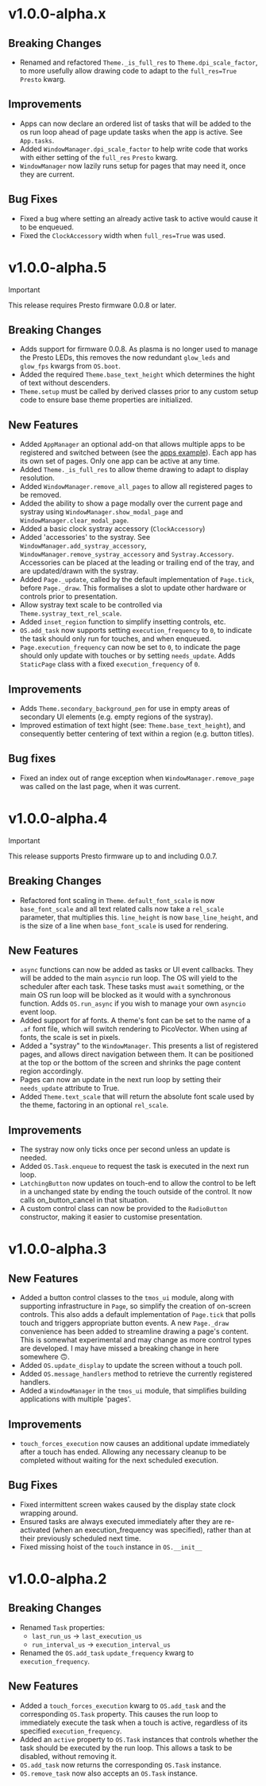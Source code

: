v1.0.0-alpha.x
==============

## Breaking Changes

- Renamed and refactored `Theme._is_full_res` to
  `Theme.dpi_scale_factor`, to more usefully allow drawing code to adapt
  to the `full_res=True` `Presto` kwarg.

## Improvements

- Apps can now declare an ordered list of tasks that will be added to
  the os run loop ahead of page update tasks when the app is active. See
  `App.tasks`.
- Added `WindowManager.dpi_scale_factor` to help write code that works
  with either setting of the `full_res` `Presto` kwarg.
- `WindowManager` now lazily runs setup for pages that may need it, once
  they are current.

## Bug Fixes

- Fixed a bug where setting an already active task to active would cause
  it to be enqueued.
- Fixed the `ClockAccessory` width when `full_res=True` was used.

v1.0.0-alpha.5
==============

> [!IMPORTANT]
> This release requires Presto firmware 0.0.8 or later.

## Breaking Changes

- Adds support for firmware 0.0.8. As plasma is no longer used to manage
  the Presto LEDs, this removes the now redundant `glow_leds` and
  `glow_fps` kwargs from `OS.boot`.
- Added the required `Theme.base_text_height` which determines the hight
  of text without descenders.
- `Theme.setup` must be called by derived classes prior to any custom
  setup code to ensure base theme properties are initialized.

## New Features

- Added `AppManager` an optional add-on that allows multiple apps to be
  registered and switched between (see the [apps
  example](examples/10_apps.py)). Each app has its own set of pages.
  Only one app can be active at any time.
- Added `Theme._is_full_res` to allow theme drawing to adapt to display
  resolution.
- Added `WindowManager.remove_all_pages` to allow all registered pages
  to be removed.
- Added the ability to show a page modally over the current page and
  systray using `WindowManager.show_modal_page` and
  `WindowManager.clear_modal_page`.
- Added a basic clock systray accessory (`ClockAccessory`)
- Added 'accessories' to the systray. See `WindowManager.add_systray_accessory`,
  `WindowManager.remove_systray_accessory` and `Systray.Accessory`.
  Accessories can be placed at the leading or trailing end of the tray,
  and are updated/drawn with the systray.
- Added `Page._update`, called by the default implementation of
  `Page.tick`, before `Page._draw`. This formalises a slot to update
  other hardware or controls prior to presentation.
- Allow systray text scale to be controlled via
  `Theme.systray_text_rel_scale`.
- Added `inset_region` function to simplify insetting controls, etc.
- `OS.add_task` now supports setting `execution_frequency` to `0`, to
  indicate the task should only run for touches, and when enqueued.
- `Page.execution_frequency` can now be set to `0`, to indicate the page
  should only update with touches or by setting `needs_update`. Adds
  `StaticPage` class with a fixed `execution_frequency` of `0`.

## Improvements

- Adds `Theme.secondary_background_pen` for use in empty areas of
  secondary UI elements (e.g. empty regions of the systray).
- Improved estimation of text hight (see: `Theme.base_text_height`), and
  consequently better centering of text within a region (e.g. button
  titles).

## Bug fixes

- Fixed an index out of range exception when `WindowManager.remove_page`
  was called on the last page, when it was current.

v1.0.0-alpha.4
==============

> [!IMPORTANT]
> This release supports Presto firmware up to and including 0.0.7.

## Breaking Changes

- Refactored font scaling in `Theme`. `default_font_scale` is now
  `base_font_scale` and all text related calls now take a `rel_scale`
  parameter, that multiplies this. `line_height` is now
  `base_line_height`, and is the size of a line when `base_font_scale`
  is used for rendering.

## New Features

- `async` functions can now be added as tasks or UI event callbacks.
  They will be added to the main `asyncio` run loop. The OS will yield
  to the scheduler after each task. These tasks must `await` something,
  or the main OS run loop will be blocked as it would with a synchronous
  function. Adds `OS.run_async` if you wish to manage your own `asyncio`
  event loop.
- Added support for af fonts. A theme's font can be set to
  the name of a `.af` font file, which will switch rendering to
  PicoVector. When using af fonts, the scale is set in pixels.
- Added a "systray" to the `WindowManager`. This presents a list of
  registered pages, and allows direct navigation between them. It can be
  positioned at the top or the bottom of the screen and shrinks the page
  content region accordingly.
- Pages can now an update in the next run loop by setting their
  `needs_update` attribute to True.
- Added `Theme.text_scale` that will return the absolute font scale used
  by the theme, factoring in an optional `rel_scale`.

## Improvements

- The systray now only ticks once per second unless an update is needed.
- Added `OS.Task.enqueue` to request the task is executed in the next
  run loop.
- `LatchingButton` now updates on touch-end to allow the control to be
  left in a unchanged state by ending the touch outside of the control.
  It now calls on_button_cancel in that situation.
- A custom control class can now be provided to the `RadioButton`
  constructor, making it easier to customise presentation.

v1.0.0-alpha.3
==============

## New Features

- Added a button control classes to the `tmos_ui` module, along with
  supporting infrastructure in `Page`, so simplify the creation of
  on-screen controls. This also adds a default implementation of
  `Page.tick` that polls touch and triggers appropriate button events.
  A new `Page._draw` convenience has been added to streamline drawing
  a page's content. This is somewhat experimental and may change as more
  control types are developed. I may have missed a breaking change in
  here somewhere 🙃.
- Added `OS.update_display` to update the screen without a touch poll.
- Added `OS.message_handlers` method to retrieve the currently
  registered handlers.
- Added a `WindowManager` in the `tmos_ui` module, that simplifies
  building applications with multiple 'pages'.

## Improvements

- `touch_forces_execution` now causes an additional update immediately
  after a touch has ended. Allowing any necessary cleanup to be
  completed without waiting for the next scheduled execution.

## Bug Fixes

- Fixed intermittent screen wakes caused by the display state clock
  wrapping around.
- Ensured tasks are always executed immediately after they are
  re-activated (when an execution_frequency was specified), rather than
  at their previously scheduled next time.
- Fixed missing hoist of the `touch` instance in `OS.__init__`

v1.0.0-alpha.2
==============

## Breaking Changes

- Renamed `Task` properties:
  - `last_run_us` -> `last_execution_us`
  - `run_interval_us` -> `execution_interval_us`
- Renamed the `OS.add_task` `update_frequency` kwarg to
  `execution_frequency`.

## New Features

- Added a `touch_forces_execution` kwarg to `OS.add_task` and the
  corresponding `OS.Task` property. This causes the run loop to
  immediately execute the task when a touch is active, regardless of its
  specified `execution_frequency`.
- Added an `active` property to `OS.Task` instances that controls
  whether the task should be executed by the run loop. This allows
  a task to be disabled, without removing it.
- `OS.add_task` now returns the corresponding `OS.Task` instance.
- `OS.remove_task` now also accepts an `OS.Task` instance.

